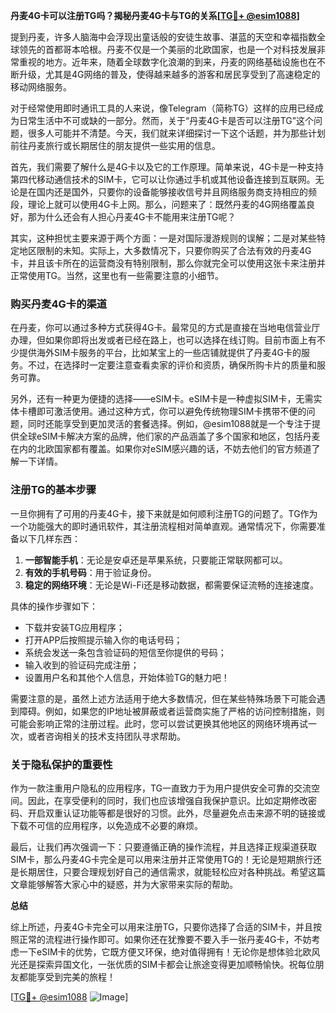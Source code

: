 **丹麦4G卡可以注册TG吗？揭秘丹麦4G卡与TG的关系[[TG💪+ @esim1088](https://t.me/s/esim1088)]**

提到丹麦，许多人脑海中会浮现出童话般的安徒生故事、湛蓝的天空和幸福指数全球领先的首都哥本哈根。丹麦不仅是一个美丽的北欧国家，也是一个对科技发展非常重视的地方。近年来，随着全球数字化浪潮的到来，丹麦的网络基础设施也在不断升级，尤其是4G网络的普及，使得越来越多的游客和居民享受到了高速稳定的移动网络服务。

对于经常使用即时通讯工具的人来说，像Telegram（简称TG）这样的应用已经成为日常生活中不可或缺的一部分。然而，关于“丹麦4G卡是否可以注册TG”这个问题，很多人可能并不清楚。今天，我们就来详细探讨一下这个话题，并为那些计划前往丹麦旅行或长期居住的朋友提供一些实用的信息。

首先，我们需要了解什么是4G卡以及它的工作原理。简单来说，4G卡是一种支持第四代移动通信技术的SIM卡，它可以让你通过手机或其他设备连接到互联网。无论是在国内还是国外，只要你的设备能够接收信号并且网络服务商支持相应的频段，理论上就可以使用4G卡上网。那么，问题来了：既然丹麦的4G网络覆盖良好，那为什么还会有人担心丹麦4G卡不能用来注册TG呢？

其实，这种担忧主要来源于两个方面：一是对国际漫游规则的误解；二是对某些特定地区限制的未知。实际上，大多数情况下，只要你购买了合法有效的丹麦4G卡，并且该卡所在的运营商没有特别限制，那么你就完全可以使用这张卡来注册并正常使用TG。当然，这里也有一些需要注意的小细节。

### 购买丹麦4G卡的渠道

在丹麦，你可以通过多种方式获得4G卡。最常见的方式是直接在当地电信营业厅办理，但如果你即将出发或者已经在路上，也可以选择在线订购。目前市面上有不少提供海外SIM卡服务的平台，比如某宝上的一些店铺就提供了丹麦4G卡的服务。不过，在选择时一定要注意查看卖家的评价和资质，确保所购卡片的质量和服务可靠。

另外，还有一种更为便捷的选择——eSIM卡。eSIM卡是一种虚拟SIM卡，无需实体卡槽即可激活使用。通过这种方式，你可以避免传统物理SIM卡携带不便的问题，同时还能享受到更加灵活的套餐选择。例如，@esim1088就是一个专注于提供全球eSIM卡解决方案的品牌，他们家的产品涵盖了多个国家和地区，包括丹麦在内的北欧国家都有覆盖。如果你对eSIM感兴趣的话，不妨去他们的官方频道了解一下详情。

### 注册TG的基本步骤

一旦你拥有了可用的丹麦4G卡，接下来就是如何顺利注册TG的问题了。TG作为一个功能强大的即时通讯软件，其注册流程相对简单直观。通常情况下，你需要准备以下几样东西：

1. **一部智能手机**：无论是安卓还是苹果系统，只要能正常联网都可以。
2. **有效的手机号码**：用于验证身份。
3. **稳定的网络环境**：无论是Wi-Fi还是移动数据，都需要保证流畅的连接速度。

具体的操作步骤如下：
- 下载并安装TG应用程序；
- 打开APP后按照提示输入你的电话号码；
- 系统会发送一条包含验证码的短信至你提供的号码；
- 输入收到的验证码完成注册；
- 设置用户名和其他个人信息，开始体验TG的魅力吧！

需要注意的是，虽然上述方法适用于绝大多数情况，但在某些特殊场景下可能会遇到障碍。例如，如果您的IP地址被屏蔽或者运营商实施了严格的访问控制措施，则可能会影响正常的注册过程。此时，您可以尝试更换其他地区的网络环境再试一次，或者咨询相关的技术支持团队寻求帮助。

### 关于隐私保护的重要性

作为一款注重用户隐私的应用程序，TG一直致力于为用户提供安全可靠的交流空间。因此，在享受便利的同时，我们也应该增强自我保护意识。比如定期修改密码、开启双重认证功能等都是很好的习惯。此外，尽量避免点击来源不明的链接或下载不可信的应用程序，以免造成不必要的麻烦。

最后，让我们再次强调一下：只要遵循正确的操作流程，并且选择正规渠道获取SIM卡，那么丹麦4G卡完全是可以用来注册并正常使用TG的！无论是短期旅行还是长期居住，只要合理规划好自己的通信需求，就能轻松应对各种挑战。希望这篇文章能够解答大家心中的疑惑，并为大家带来实际的帮助。

**总结**

综上所述，丹麦4G卡完全可以用来注册TG，只要你选择了合适的SIM卡，并且按照正常的流程进行操作即可。如果你还在犹豫要不要入手一张丹麦4G卡，不妨考虑一下eSIM卡的优势，它既方便又环保，绝对值得拥有！无论你是想体验北欧风光还是探索异国文化，一张优质的SIM卡都会让旅途变得更加顺畅愉快。祝每位朋友都能享受到完美的旅程！

[[TG💪+ @esim1088](https://t.me/s/esim1088) ![Image](https://i.postimg.cc/4NQfJmqS/Snipaste-2025-05-13-00-14-12.png)]